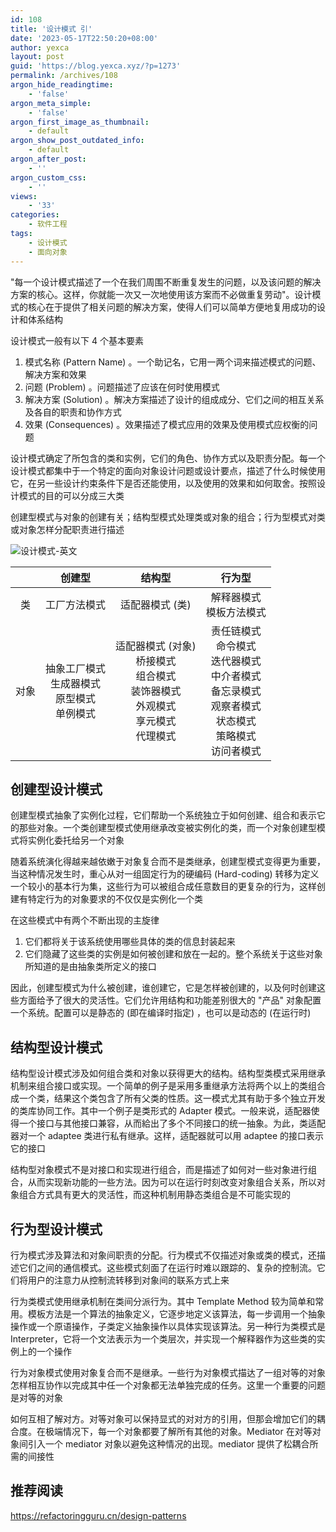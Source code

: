 ```yaml
---
id: 108
title: '设计模式 引'
date: '2023-05-17T22:50:20+08:00'
author: yexca
layout: post
guid: 'https://blog.yexca.xyz/?p=1273'
permalink: /archives/108
argon_hide_readingtime:
    - 'false'
argon_meta_simple:
    - 'false'
argon_first_image_as_thumbnail:
    - default
argon_show_post_outdated_info:
    - default
argon_after_post:
    - ''
argon_custom_css:
    - ''
views:
    - '33'
categories:
    - 软件工程
tags:
    - 设计模式
    - 面向对象
---
```


"每一个设计模式描述了一个在我们周围不断重复发生的问题，以及该问题的解决方案的核心。这样，你就能一次又一次地使用该方案而不必做重复劳动"。设计模式的核心在于提供了相关问题的解决方案，使得人们可以简单方便地复用成功的设计和体系结构

设计模式一般有以下 4 个基本要素

1. 模式名称 (Pattern Name) 。一个助记名，它用一两个词来描述模式的问题、解决方案和效果
2. 问题 (Problem) 。问题描述了应该在何时使用模式
3. 解决方案 (Solution) 。解决方案描述了设计的组成成分、它们之间的相互关系及各自的职责和协作方式
4. 效果 (Consequences) 。效果描述了模式应用的效果及使用模式应权衡的问题

设计模式确定了所包含的类和实例，它们的角色、协作方式以及职责分配。每一个设计模式都集中于一个特定的面向对象设计问题或设计要点，描述了什么时候使用它，在另一些设计约束条件下是否还能使用，以及使用的效果和如何取舍。按照设计模式的目的可以分成三大类

创建型模式与对象的创建有关；结构型模式处理类或对象的组合；行为型模式对类或对象怎样分配职责进行描述

![设计模式-英文](https://jsd.cdn.zzko.cn/gh/yexca/image_hosting@master/2023/03-设计模式/设计模式-英文.1oacyqcyok9s.webp)

|      |                          创建型                          |                            结构型                            |                            行为型                            |
| :--: | :------------------------------------------------------: | :----------------------------------------------------------: | :----------------------------------------------------------: |
|  类  |                       工厂方法模式                       |                       适配器模式 (类)                        |                 解释器模式<br />模板方法模式                 |
| 对象 | 抽象工厂模式<br />生成器模式<br />原型模式<br />单例模式 | 适配器模式 (对象)<br />桥接模式<br />组合模式<br />装饰器模式<br />外观模式<br />享元模式<br />代理模式 | 责任链模式<br />命令模式<br />迭代器模式<br />中介者模式<br />备忘录模式<br />观察者模式<br />状态模式<br />策略模式<br />访问者模式 |



## 创建型设计模式

创建型模式抽象了实例化过程，它们帮助一个系统独立于如何创建、组合和表示它的那些对象。一个类创建型模式使用继承改变被实例化的类，而一个对象创建型模式将实例化委托给另一个对象

随着系统演化得越来越依嫩于对象复合而不是类继承，创建型模式变得更为重要，当这种情况发生时，重心从对一组固定行为的硬编码 (Hard-coding) 转移为定义一个较小的基本行为集，这些行为可以被组合成任意数目的更复杂的行为，这样创建有特定行为的对象要求的不仅仅是实例化一个类

在这些模式中有两个不断出现的主旋律

1. 它们都将关于该系统使用哪些具体的类的信息封装起来
2. 它们隐藏了这些类的实例是如何被创建和放在一起的。整个系统关于这些对象所知道的是由抽象类所定义的接口

因此，创建型模式为什么被创建，谁创建它，它是怎样被创建的，以及何时创建这些方面给予了很大的灵活性。它们允许用结构和功能差别很大的 "产品" 对象配置一个系统。配置可以是静态的 (即在编译时指定) ，也可以是动态的 (在运行时)

## 结构型设计模式

结构型设计模式涉及如何组合类和对象以获得更大的结构。结构型类模式采用继承机制来组合接口或实现。一个简单的例子是采用多重继承方法将两个以上的类组合成一个类，结果这个类包含了所有父类的性质。这一模式尤其有助于多个独立开发的类库协同工作。其中一个例子是类形式的 Adapter 模式。一般来说，适配器使得一个接口与其他接口兼容，从而給出了多个不同接口的统一抽象。为此，类适配器对一个 adaptee 类进行私有继承。这样，适配器就可以用 adaptee 的接口表示它的接口

结构型对象模式不是对接口和实现进行组合，而是描述了如何对一些对象进行组合，从而实现新功能的一些方法。因为可以在运行时刻改变对象组合关系，所以对象组合方式具有更大的灵活性，而这种机制用静态类组合是不可能实现的

## 行为型设计模式

行为模式涉及算法和对象间职责的分配。行为模式不仅描述对象或类的模式，还描述它们之间的通信模式。这些模式刻面了在运行时难以跟踪的、复杂的控制流。它们将用户的注意力从控制流转移到对象间的联系方式上来

行为类模式使用继承机制在类间分派行为。其中 Template Method 较为简单和常用。模板方法是一个算法的抽象定义，它逐步地定义该算法，每一步调用一个抽象操作或一个原语操作，子类定义抽象操作以具体实现该算法。另一种行为类模式是 Interpreter，它将一个文法表示为一个类层次，并实现一个解释器作为这些类的实例上的一个操作

行为对象模式使用对象复合而不是继承。一些行为对象模式描达了一组对等的对象怎样相互协作以完成其中任一个对象都无法单独完成的任务。这里一个重要的问题是对等的对象

如何互相了解对方。对等对象可以保持显式的对对方的引用，但那会增加它们的耦合度。在极端情况下，每一个对象都要了解所有其他的对象。Mediator 在对等对象间引入一个 mediator 对象以避免这种情况的出现。mediator 提供了松耦合所需的间接性

## 推荐阅读

https://refactoringguru.cn/design-patterns
